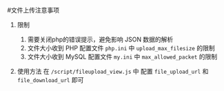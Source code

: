 #文件上传注意事项

1. 限制
   1. 需要关闭php的错误提示，避免影响 JSON 数据的解析 
   1. 文件大小收到 PHP 配置文件 `php.ini` 中 `upload_max_filesize` 的限制 
   2. 文件大小收到 MySQL 配置文件 `my.ini` 中 `max_allowed_packet` 的限制
   
2. 使用方法
   在 `/script/fileupload_view.js` 中 配置 `file_upload_url` 和 `file_download_url` 即可
